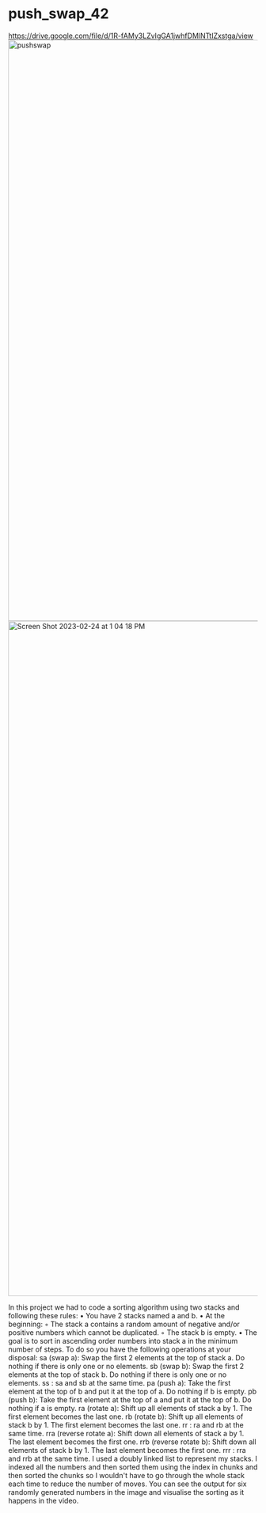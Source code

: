 # push_swap_42
https://drive.google.com/file/d/1R-fAMy3LZvIgGA1jwhfDMlNTtIZxstga/view
<img width="1175" alt="pushswap" src="https://user-images.githubusercontent.com/82111543/218945459-8b5ccaf1-df83-465c-a27c-ae29d05a1295.png">
<img width="1365" alt="Screen Shot 2023-02-24 at 1 04 18 PM" src="https://user-images.githubusercontent.com/82111543/221137485-59a9dba9-ae7c-450b-a554-59291b451073.png">

In this project we had to code a sorting algorithm using two stacks and following these rules:
• You have 2 stacks named a and b. 
• At the beginning: ◦ The stack a contains a random amount of negative and/or positive numbers which cannot be duplicated. ◦ The stack b is empty. 
• The goal is to sort in ascending order numbers into stack a in the minimum number of steps. To do so you have the following operations at your disposal: 
sa (swap a): Swap the first 2 elements at the top of stack a. Do nothing if there is only one or no elements. 
sb (swap b): Swap the first 2 elements at the top of stack b. Do nothing if there is only one or no elements. ss : sa and sb at the same time. 
pa (push a): Take the first element at the top of b and put it at the top of a. Do nothing if b is empty. 
pb (push b): Take the first element at the top of a and put it at the top of b. Do nothing if a is empty. 
ra (rotate a): Shift up all elements of stack a by 1. The first element becomes the last one. rb (rotate b): Shift up all elements of stack b by 1. The first element becomes the last one. rr : ra and rb at the same time. 
rra (reverse rotate a): Shift down all elements of stack a by 1. The last element becomes the first one.
 rrb (reverse rotate b): Shift down all elements of stack b by 1. The last element becomes the first one. 
rrr : rra and rrb at the same time.
I used a doubly linked list to represent my stacks. I indexed all the numbers and then sorted them using the index in chunks and then sorted the chunks so I wouldn't have to go through the whole stack each time to reduce the number of moves. You can see the output for six randomly generated numbers in the image and visualise the sorting as it happens in the video.


